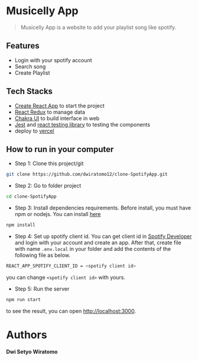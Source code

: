 # Musicelly App

> Musicelly App is a website to add your playlist song like spotify.

## Features

* Login with your spotify account
* Search song
* Create Playlist

## Tech Stacks

* [Create React App](https://create-react-app.dev/) to start the project
* [React Redux](https://react-redux.js.org/) to manage data
* [Chakra UI](https://chakra-ui.com/) to build interface in web
* [Jest](https://jestjs.io/) and [react testing library](https://testing-library.com/docs/react-testing-library/intro/) to testing the components
* deploy to [vercel](https://vercel.com/)

## How to run in your computer

* Step 1: Clone this project/git
```sh
git clone https://github.com/dwiratomo12/clone-SpotifyApp.git
```
* Step 2: Go to folder project
```sh
cd clone-SpotifyApp
```
* Step 3: Install dependencies requirements. Before install, you must have npm or nodejs. You can install [here](https://nodejs.org/en/)
```sh
npm install
```
* Step 4: Set up spotify client id. You can get client id in [Spotify Developer](https://developer.spotify.com/dashboard/login) and login with your account and create an app. After that, create file with name `.env.local` in your folder and add the contents of the following file as below.
```sh
REACT_APP_SPOTIFY_CLIENT_ID = <spotify client id>
```
you can change `<spotify client id>` with yours.
* Step 5: Run the server
```sh
npm run start
```
to see the result, you can open [http://localhost:3000](http://localhost:3000).

# Authors

#### Dwi Setyo Wiratomo

